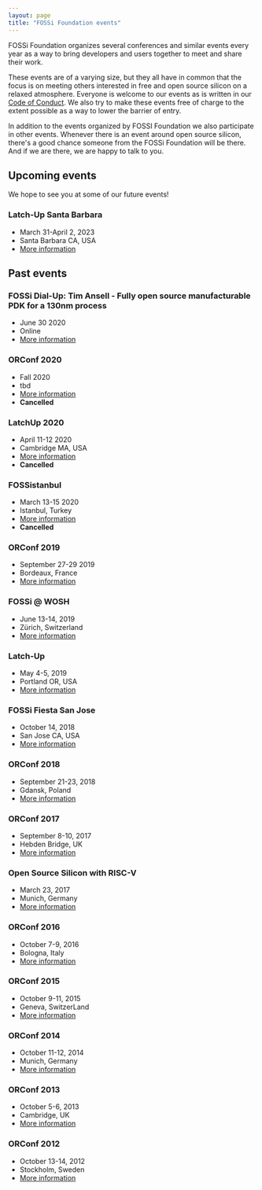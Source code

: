 ```yaml
---
layout: page
title: "FOSSi Foundation events"
---
```


FOSSi Foundation organizes several conferences and similar events every year
as a way to bring developers and users together to meet and share their work.

These events are of a varying size, but they all have in common that the focus
is on meeting others interested in free and open source silicon on a relaxed
atmosphere. Everyone is welcome to our events as is written in our
[Code of Conduct](/code-of-conduct.html). We also try to make these events free
of charge to the extent possible as a way to lower the barrier of entry.

In addition to the events organized by FOSSI Foundation we also participate in
other events. Whenever there is an event around open source silicon, there's
a good chance someone from the FOSSi Foundation will be there. And if we are there,
we are happy to talk to you.

## Upcoming events

We hope to see you at some of our future events!

### Latch-Up Santa Barbara
* March 31-April 2, 2023
* Santa Barbara CA, USA
* [More information](http://latchup.io)

## Past events

### FOSSi Dial-Up:  Tim Ansell - Fully open source manufacturable PDK for a 130nm process
* June 30 2020
* Online
* [More information](https://fossi-foundation.org/dial-up/)

### ORConf 2020
* Fall 2020
* tbd
* [More information](https://orconf.org)
* **Cancelled**

### LatchUp 2020
* April 11-12 2020
* Cambridge MA, USA
* [More information](https://fossi-foundation.org/latchup/)
* **Cancelled**

### FOSSistanbul
* March 13-15 2020
* Istanbul, Turkey
* [More information](https://fossi-foundation.org/fossistanbul)
* **Cancelled**

### ORConf 2019
* September 27-29 2019
* Bordeaux, France
* [More information](https://orconf.org)

### FOSSi @ WOSH
* June 13-14, 2019
* Zürich, Switzerland
* [More information](https://fossi-foundation.org/wosh)

### Latch-Up
* May 4-5, 2019
* Portland OR, USA
* [More information](http://latchup.io)

### FOSSi Fiesta San Jose
* October 14, 2018
* San Jose CA, USA
* [More information](https://fossi-foundation.org/fossi-fiesta-2018-10-14)

### ORConf 2018
* September 21-23, 2018
* Gdansk, Poland
* [More information](https://orconf.org)

### ORConf 2017
* September 8-10, 2017
* Hebden Bridge, UK
* [More information](https://orconf.org/2017)

### Open Source Silicon with RISC-V
* March 23, 2017
* Munich, Germany
* [More information](https://fossi-foundation.org/riscv-munich)

### ORConf 2016
* October 7-9, 2016
* Bologna, Italy
* [More information](https://orconf.org/2016)

### ORConf 2015
* October 9-11, 2015
* Geneva, SwitzerLand
* [More information](https://orconf.org/2015)

### ORConf 2014
* October 11-12, 2014
* Munich, Germany
* [More information](https://orconf.org/2014)

### ORConf 2013
* October 5-6, 2013
* Cambridge, UK
* [More information](https://orconf.org/2013)

### ORConf 2012
* October 13-14, 2012
* Stockholm, Sweden
* [More information](https://orconf.org/2012)
